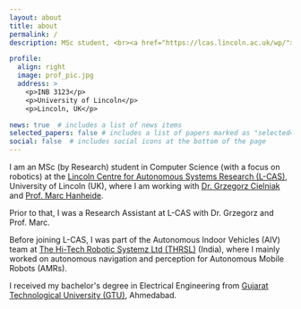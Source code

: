 ```yaml
---
layout: about
title: about
permalink: /
description: MSc student, <br><a href="https://lcas.lincoln.ac.uk/wp/">Lincoln Centre for Autonomous Systems Research (L-CAS)</a>, <br>University of Lincoln, UK.

profile:
  align: right
  image: prof_pic.jpg
  address: >
    <p>INB 3123</p>
    <p>University of Lincoln</p>
    <p>Lincoln, UK</p>

news: true  # includes a list of news items
selected_papers: false # includes a list of papers marked as "selected={true}"
social: false  # includes social icons at the bottom of the page
---
```


I am an MSc (by Research) student in Computer Science (with a focus on robotics) at the [Lincoln Centre for Autonomous Systems Research (L-CAS)](https://lcas.lincoln.ac.uk/wp/), University of Lincoln (UK), where I am working with [Dr. Grzegorz Cielniak](https://staff.lincoln.ac.uk/gcielniak) and [Prof. Marc Hanheide](https://staff.lincoln.ac.uk/mhanheide).

Prior to that, I was a Research Assistant at L-CAS with Dr. Grzegorz and Prof. Marc.

Before joining L-CAS, I was part of the Autonomous Indoor Vehicles (AIV) team at [The Hi-Tech Robotic Systemz Ltd (THRSL)](https://www.hitechroboticsystemz.com/) (India), where I mainly worked on autonomous navigation and perception for Autonomous Mobile Robots (AMRs).

I received my bachelor's degree in Electrical Engineering from [Gujarat Technological University (GTU)](https://www.gtu.ac.in/), Ahmedabad.
